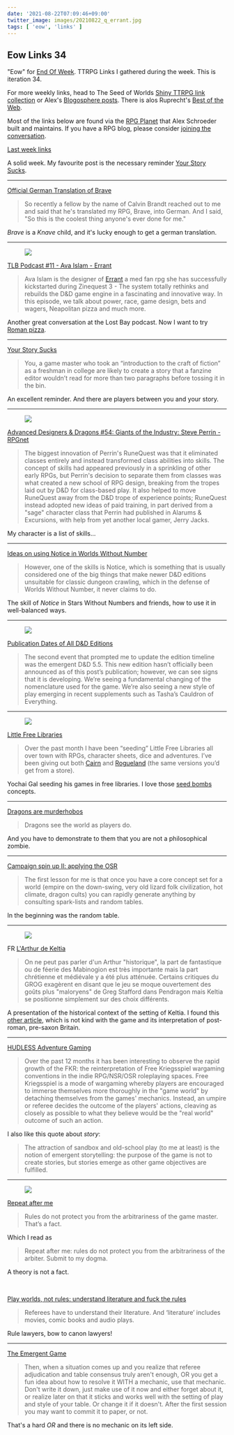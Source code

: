 ```yaml
---
date: '2021-08-22T07:09:46+09:00'
twitter_image: images/20210822_q_errant.jpg
tags: [ 'eow', 'links' ]
---
```


## Eow Links 34

"Eow" for [End Of Week](/#eow). TTRPG Links I gathered during the week. This is iteration 34.

For more weekly links, head to The Seed of Worlds [Shiny TTRPG link collection](https://seedofworlds.blogspot.com/search/label/weekly%20links) or Alex's [Blogosphere posts](https://alexschroeder.ch/wiki/Blogosphere). There is alos Ruprecht's [Best of the Web](https://ruprechtsrpg.blogspot.com/search/label/Best%20of%20the%20Web).

Most of the links below are found via the [RPG Planet](https://campaignwiki.org/rpg/) that Alex Schroeder built and maintains. If you have a RPG blog, please consider [joining the conversation](https://campaignwiki.org/wiki/Planet/Please_join!).

[Last week links](20210814.html?t=Eow_Links_33&f=eow34)

A solid week. My favourite post is the necessary reminder [Your Story Sucks](https://grumpywizard.home.blog/2021/08/19/your-story-sucks/).

<hr/>

[Official German Translation of Brave](https://knightattheopera.blogspot.com/2021/08/official-german-translation-of-brave-my.html)

> So recently a fellow by the name of Calvin Brandt reached out to me and said that he's translated my RPG, Brave, into German. And I said, "So this is the coolest thing anyone's ever done for me."

_Brave_ is a _Knave_ child, and it's lucky enough to get a german translation.

<hr/>

<figure class="right small">
<a href="https://www.kickstarter.com/projects/avaislam/errant"><img src="images/20210822_errant.jpg" loading="lazy" /></a>
<figcaption>
</figcaption>
</figure>

[TLB Podcast #11 - Ava Islam - Errant](https://thelostbayrpg.blogspot.com/2021/08/tlb-podcast-11-ava-islam-errant.html)

> Ava Islam is the designer of [Errant](https://www.kickstarter.com/projects/avaislam/errant) a med fan rpg she has successfully kickstarted during Zinequest 3 - The system totally rethinks and rebuilds the D&D game engine in a fascinating and innovative way. In this episode, we talk about power, race, game design, bets and wagers, Neapolitan pizza and much more.

Another great conversation at the Lost Bay podcast. Now I want to try [Roman pizza](https://en.wikipedia.org/wiki/Roman_pizza).

<hr/>

[Your Story Sucks](https://grumpywizard.home.blog/2021/08/19/your-story-sucks/)

> You, a game master who took an “introduction to the craft of fiction” as a freshman in college are likely to create a story that a fanzine editor wouldn’t read for more than two paragraphs before tossing it in the bin.

An excellent reminder. And there are players between you and your story.

<hr/>

<figure class="right small">
<a href="https://www.rpg.net/columns/advanced-designers-and-dragons/advanced-designers-and-dragons54.phtml"><img src="images/20210822_runequest.jpg" loading="lazy" /></a>
<figcaption>
</figcaption>
</figure>

[Advanced Designers & Dragons #54: Giants of the Industry: Steve Perrin - RPGnet](https://www.rpg.net/columns/advanced-designers-and-dragons/advanced-designers-and-dragons54.phtml)

> The biggest innovation of Perrin's RuneQuest was that it eliminated classes entirely and instead transformed class abilities into skills. The concept of skills had appeared previously in a sprinkling of other early RPGs, but Perrin's decision to separate them from classes was what created a new school of RPG design, breaking from the tropes laid out by D&D for class-based play. It also helped to move RuneQuest away from the D&D trope of experience points; RuneQuest instead adopted new ideas of paid training, in part derived from a "sage" character class that Perrin had published in Alarums & Excursions, with help from yet another local gamer, Jerry Jacks.

My character is a list of skills...

<hr/>

[Ideas on using Notice in Worlds Without Number](http://spriggans-den.com/2021/08/15/ideas-on-using-notice-in-worlds-without-number/)

> However, one of the skills is Notice, which is something that is usually considered one of the big things that make newer D&D editions unsuitable for classic dungeon crawling, which in the defense of Worlds Without Number, it never claims to do.

The skill of _Notice_ in Stars Without Numbers and friends, how to use it in well-balanced ways.

<hr/>

<figure class="right small">
<a href="https://dragonsneverforget.wordpress.com/2021/08/17/publication-dates-of-all-dd-editions/"><img src="images/20210822_dnd.jpg" loading="lazy" /></a>
<figcaption>
</figcaption>
</figure>

[Publication Dates of All D&D Editions](https://dragonsneverforget.wordpress.com/2021/08/17/publication-dates-of-all-dd-editions/)

> The second event that prompted me to update the edition timeline was the emergent D&D 5.5. This new edition hasn’t officially been announced as of this post’s publication; however, we can see signs that it is developing. We’re seeing a fundamental changing of the nomenclature used for the game. We’re also seeing a new style of play emerging in recent supplements such as Tasha’s Cauldron of Everything.

<hr/>

<figure class="right small">
<a href="https://newschoolrevolution.com/2021/08/16/little-free-libraries"><img src="images/20210822_cairn.jpg" loading="lazy" /></a>
<figcaption>
</figcaption>
</figure>

[Little Free Libraries](https://newschoolrevolution.com/2021/08/16/little-free-libraries)

> Over the past month I have been “seeding” Little Free Libraries all over town with RPGs, character sheets, dice and adventures. I’ve been giving out both [Cairn](https://cairnrpg.com/) and [Rogueland](https://www.cavernsofheresy.com/product/rogueland) (the same versions you’d get from a store).

Yochai Gal seeding his games in free libraries. I love those [seed bombs](https://en.wikipedia.org/wiki/Seed_ball) concepts.

<hr/>

[Dragons are murderhobos](https://spiceomancy.blogspot.com/2021/08/dragons-are-murderhobos.html)

> Dragons see the world as players do.

And you have to demonstrate to them that you are not a philosophical zombie.

<hr/>

[Campaign spin up II: applying the OSR](https://seedofworlds.blogspot.com/2021/08/campaign-spin-up-ii-applying-osr.html)

> The first lesson for me is that once you have a core concept set for a world (empire on the down-swing, very old lizard folk civilization, hot climate, dragon cults) you can rapidly generate anything by consulting spark-lists and random tables.

In the beginning was the random table.

<hr/>

<figure class="right small">
<a href="images/20210822_cymru.jpg"><img src="images/20210822_cymru.jpg" loading="lazy" /></a>
<figcaption>
</figcaption>
</figure>

<span class="lang">FR</span> [L'Arthur de Keltia](https://anniceris.blogspot.com/2021/08/larthur-de-keltia.html)

> On ne peut pas parler d'un Arthur "historique", la part de fantastique ou de féerie des Mabinogion est très importante mais la part chrétienne et médiévale y a été plus atténuée. Certains critiques du GROG exagèrent en disant que le jeu se moque ouvertement des goûts plus "maloryens" de Greg Stafford dans Pendragon mais Keltia se positionne simplement sur des choix différents.

A presentation of the historical context of the setting of Keltia. I found this [other article](https://www.ligue-ludique.fr/keltia-ou-les-derives-de-la-celtomanie), which is not kind with the game and its interpretation of post-roman, pre-saxon Britain.

<hr/>

[HUDLESS Adventure Gaming](https://aloneinthelabyrinth.blogspot.com/2021/08/hudless-adventure-gaming.html)

> Over the past 12 months it has been interesting to observe the rapid growth of the FKR: the reinterpretation of Free Kriegsspiel wargaming conventions in the indie RPG/NSR/OSR roleplaying spaces. Free Kriegsspiel  is a mode of wargaming whereby players are encouraged to immerse themselves more thoroughly in the "game world" by detaching themselves from the games' mechanics. Instead, an umpire or referee decides the outcome of the players' actions, cleaving as closely as possible to what they believe would be the "real world" outcome of such an action.

I also like this quote about _story_:

> The attraction of sandbox and old-school play (to me at least) is the notion of emergent storytelling: the purpose of the game is not to create stories, but stories emerge as other game objectives are fulfilled.

<hr/>

<figure class="right small">
<img src="images/20210822_kriegsspiel.jpg" loading="lazy" />
<figcaption>
</figcaption>
</figure>

[Repeat after me](https://darkwormcolt.wordpress.com/2021/08/19/repeat-after-me/)

> Rules do not protect you from the arbitrariness of the game master. That’s a fact.

Which I read as

> Repeat after me: rules do not protect you from the arbitrariness of the arbiter. Submit to my dogma.

A theory is not a fact.

&nbsp;

[Play worlds, not rules: understand literature and fuck the rules](https://darkwormcolt.wordpress.com/2021/08/15/play-worlds-not-rules-understand-literature-and-fuck-the-rules/)

> Referees have to understand their literature. And ‘literature’ includes movies, comic books and audio plays.

Rule lawyers, bow to canon lawyers!

<hr/>

[The Emergent Game](https://undergroundadv.blogspot.com/2021/08/the-emergent-game.html)

> Then, when a situation comes up and you realize that referee adjudication and table consensus truly aren't enough, OR you get a fun idea about how to resolve it WITH a mechanic, use that mechanic. Don't write it down, just make use of it now and either forget about it, or realize later on that it sticks and works well with the setting of play and style of your table. Or change it if it doesn't. After the first session you may want to commit it to paper, or not.

That's a hard _OR_ and there is no mechanic on its left side.


